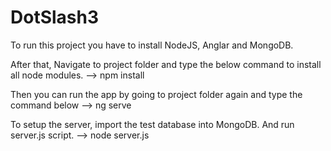 # DotSlash3

To run this project you have to install NodeJS, Anglar and MongoDB.

After that, Navigate to project folder and type the below command to install all node modules. 
--> npm install


Then you can run the app by going to project folder again and type the command below
--> ng serve


To setup the server, import the test database into MongoDB. And run server.js script.
--> node server.js

